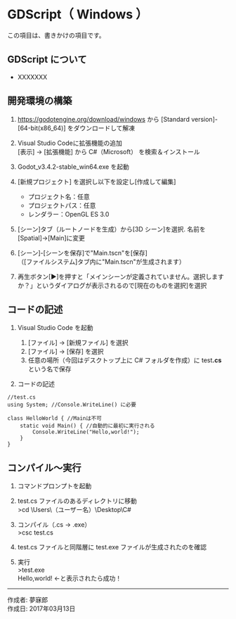# GDScript（ Windows ）

この項目は、書きかけの項目です。

## GDScript について

* XXXXXXX

## 開発環境の構築

1. https://godotengine.org/download/windows から [Standard version]-[64-bit(x86_64)] をダウンロードして解凍

1. Visual Studio Codeに拡張機能の追加  
    [表示] → [拡張機能] から C#（Microsoft） を検索＆インストール

1. Godot_v3.4.2-stable_win64.exe を起動

1. [新規プロジェクト] を選択し以下を設定し[作成して編集]
    * プロジェクト名：任意
    * プロジェクトパス：任意
    * レンダラー：OpenGL ES 3.0

1. [シーン]タブ（ルートノードを生成）から[3D シーン]を選択. 名前を[Spatial]→[Main]に変更

1. [シーン]-[シーンを保存]で"Main.tscn"を[保存]  
（[ファイルシステム]タブ内に"Main.tscn"が生成されます）

1. 再生ボタン[▶]を押すと「メインシーンが定義されていません。選択しますか？」というダイアログが表示されるので[現在のものを選択]を選択

## コードの記述

1. Visual Studio Code を起動
    1. [ファイル] → [新規ファイル] を選択
    1. [ファイル] → [保存] を選択
    1. 任意の場所（今回はデスクトップ上に C# フォルダを作成）に test<b>.cs</b> という名で保存

1. コードの記述
```
//test.cs
using System; //Console.WriteLine() に必要

class HelloWorld { //Mainは不可
    static void Main() { //自動的に最初に実行される
        Console.WriteLine("Hello,world!");
    }
}
```

## コンパイル〜実行

1. コマンドプロンプトを起動

1. test.cs ファイルのあるディレクトリに移動  
\>cd \Users\（ユーザー名）\Desktop\C#

1. コンパイル（.cs → .exe）  
\>csc test.cs

1. test.cs ファイルと同階層に test.exe ファイルが生成されたのを確認

1. 実行  
\>test.exe  
Hello,world! ←と表示されたら成功！

***
作成者: 夢寐郎  
作成日: 2017年03月13日
